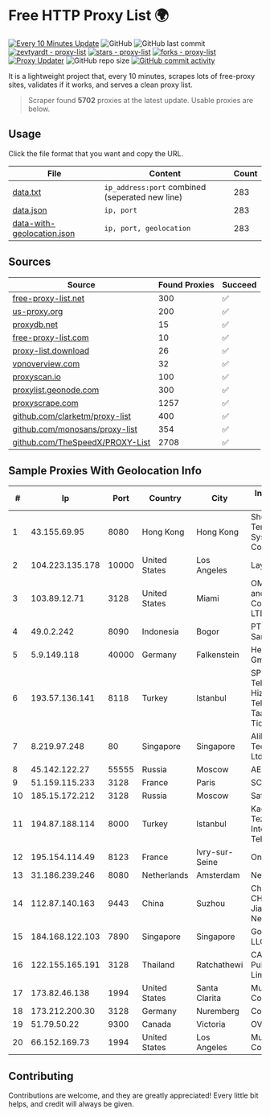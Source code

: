 
# Free HTTP Proxy List 🌍

[![Every 10 Minutes Update](https://github.com/mertguvencli/http-proxy-list/actions/workflows/main.yml/badge.svg?branch=main)](https://github.com/mertguvencli/http-proxy-list/actions/workflows/main.yml)
![GitHub](https://img.shields.io/github/license/mertguvencli/http-proxy-list)
![GitHub last commit](https://img.shields.io/github/last-commit/mertguvencli/http-proxy-list)
[![zevtyardt - proxy-list](https://img.shields.io/static/v1?label=zevtyardt&message=proxy-list&color=blue&logo=github)](https://github.com/zevtyardt/proxy-list "Go to GitHub repo")
[![stars - proxy-list](https://img.shields.io/github/stars/zevtyardt/proxy-list?style=social)](https://github.com/zevtyardt/proxy-list)
[![forks - proxy-list](https://img.shields.io/github/forks/zevtyardt/proxy-list?style=social)](https://github.com/zevtyardt/proxy-list)
[![Proxy Updater](https://github.com/zevtyardt/proxy-list/workflows/Proxy%20Updater/badge.svg)](https://github.com/zevtyardt/proxy-list/actions?query=workflow:"Proxy+Updater")
![GitHub repo size](https://img.shields.io/github/repo-size/zevtyardt/proxy-list)
[![GitHub commit activity](https://img.shields.io/github/commit-activity/m/zevtyardt/proxy-list?logo=commits)](https://github.com/zevtyardt/proxy-list/commits/main)

It is a lightweight project that, every 10 minutes, scrapes lots of free-proxy sites, validates if it works, and serves a clean proxy list.

> Scraper found **5702** proxies at the latest update. Usable proxies are below.

## Usage

Click the file format that you want and copy the URL.

|File|Content|Count|
|----|-------|-----|
|[data.txt](https://raw.githubusercontent.com/mertguvencli/http-proxy-list/main/proxy-list/data.txt)|`ip_address:port` combined (seperated new line)|283|
|[data.json](https://raw.githubusercontent.com/mertguvencli/http-proxy-list/main/proxy-list/data.json)|`ip, port`|283|
|[data-with-geolocation.json](https://raw.githubusercontent.com/mertguvencli/http-proxy-list/main/proxy-list/data-with-geolocation.json)|`ip, port, geolocation`|283|

## Sources

|Source|Found Proxies|Succeed|
|------|-------------|-------|
|[free-proxy-list.net](https://free-proxy-list.net)|300|✅|
|[us-proxy.org](https://www.us-proxy.org)|200|✅|
|[proxydb.net](http://proxydb.net)|15|✅|
|[free-proxy-list.com](https://free-proxy-list.com/?page=&port=&type%5B%5D=http&type%5B%5D=https&up_time=0&search=Search)|10|✅|
|[proxy-list.download](https://www.proxy-list.download/HTTP)|26|✅|
|[vpnoverview.com](https://vpnoverview.com/privacy/anonymous-browsing/free-proxy-servers)|32|✅|
|[proxyscan.io](https://www.proxyscan.io)|100|✅|
|[proxylist.geonode.com](https://proxylist.geonode.com/api/proxy-list?limit=300&page=1&sort_by=lastChecked&sort_type=desc&protocols=http,https)|300|✅|
|[proxyscrape.com](https://api.proxyscrape.com/v2/?request=displayproxies&protocol=http&timeout=10000&country=all&ssl=all&anonymity=all)|1257|✅|
|[github.com/clarketm/proxy-list](https://raw.githubusercontent.com/clarketm/proxy-list/master/proxy-list-raw.txt)|400|✅|
|[github.com/monosans/proxy-list](https://raw.githubusercontent.com/monosans/proxy-list/main/proxies/http.txt)|354|✅|
|[github.com/TheSpeedX/PROXY-List](https://raw.githubusercontent.com/TheSpeedX/PROXY-List/master/http.txt)|2708|✅|


## Sample Proxies With Geolocation Info

|#|Ip|Port|Country|City|Internet Service Provider|
|-|--|----|-------|----|-------------------------|
|1|43.155.69.95|8080|Hong Kong|Hong Kong|Shenzhen Tencent Computer Systems Company Limited|
|2|104.223.135.178|10000|United States|Los Angeles|LayerHost|
|3|103.89.12.71|3128|United States|Miami|OMC Computers and Communications LTD|
|4|49.0.2.242|8090|Indonesia|Bogor|PT Usaha Adi Sanggoro|
|5|5.9.149.118|40000|Germany|Falkenstein|Hetzner Online GmbH|
|6|193.57.136.141|8118|Turkey|Istanbul|SPDNet Telekomunikasyon Hizmetleri Bilgi Teknolojileri Taahhut Sanayi Ve Ticare|
|7|8.219.97.248|80|Singapore|Singapore|Alibaba (US) Technology Co., Ltd.|
|8|45.142.122.27|55555|Russia|Moscow|AEZA GROUP Ltd|
|9|51.159.115.233|3128|France|Paris|SCALEWAY|
|10|185.15.172.212|3128|Russia|Moscow|SafeData LLC|
|11|194.87.188.114|8000|Turkey|Istanbul|Kadir Huseyin Tezcan Nosspeed Internet Teknolojileri|
|12|195.154.114.49|8123|France|Ivry-sur-Seine|Online S.A.S.|
|13|31.186.239.246|8080|Netherlands|Amsterdam|NetSkope Inc|
|14|112.87.140.163|9443|China|Suzhou|China Unicom CHINA169 Jiangsu Province Network|
|15|184.168.122.103|7890|Singapore|Singapore|GoDaddy.com, LLC|
|16|122.155.165.191|3128|Thailand|Ratchathewi|CAT Telecom Public Company Limited|
|17|173.82.46.138|1994|United States|Santa Clarita|Multacom Corporation|
|18|173.212.200.30|3128|Germany|Nuremberg|Contabo GmbH|
|19|51.79.50.22|9300|Canada|Victoria|OVH SAS|
|20|66.152.169.73|1994|United States|Los Angeles|Multacom Corporation|



## Contributing

Contributions are welcome, and they are greatly appreciated! Every
little bit helps, and credit will always be given.

